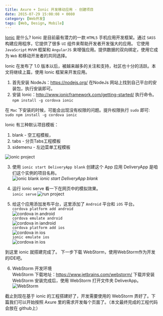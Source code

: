 ```yaml
---
title: Axure + Ionic 开发移动应用 - 创建项目
date: 2015-07-29 15:08:08 + 0080
category: [Web开发]
tags: [Web, Design, Mobile]
---
```


[Ionic](https://ionicframework.com/) 是什么? Ionic 是目前最有潜力的一款 `HTML5` 手机应用开发框架。通过 `SASS` 构建应用程序，它提供了很多 `UI` 组件来帮助开发者开发强大的应用。 它使用 `JavaScript` `MVVM` 框架和 `AngularJS` 来增强应用。提供数据的双向绑定，使用它成为 `Web` 和移动开发者的共同选择。  

Ionic 在发布了 1.0 版本以后，被越来越多的关注和支持，社区也十分的活跃。本文将继续上篇，使用 Ionic 框架来开发应用。

1) 首先安装 NodeJs：https://nodejs.org/ 在NodeJs 网站上找到自己平台的安装包，执行安装即可。    
2) 安装 Ionic：http://www.ionicframework.com/getting-started/ 执行命令。 `npm install -g cordova ionic` 

在 `Mac` 下安装的时候，可能会出现没有权限的问题。提升权限执行 `sudo` 即可: `sudo npm install -g cordova ionic ` 

Ionic 有三种默认项目模板：  
1. blank - 空工程模板，  
1. tabs - 分页Tabs工程模板  
1. sidemenu - 左边菜单工程模板  

![ionic project](/assets/attachments/2015/07/03_152335_c02f1.png)  
  
3) 使用 `ionic start DeliveryApp blank` 创建这个 App 应用 DeliveryApp 是咱们这个实例的项目名称。  
![ionic blank](/assets/attachments/2015/07/03_152635_gd6k2.png)
_ionic start DeliveryApp blank_

4) 运行 ionic serve 看一下在网页中的模拟效果。  
`ionic serve`
![run project](/assets/attachments/2015/07/03_152711_if8m32.png)  

5) 给这个应用添加发布平台，这里添加了 `Android` 平台和 `iOS` 平台。    
`cordova platform add android`   
![cordova in android](/assets/attachments/2015/07/03_153211_xum15.png)  
`cordova emulate android`   
![cordova in iandroid](/assets/attachments/2015/07/03_153409_kh0n6.png)  
`cordova platform add ios`  
![cordova in ios](/assets/attachments/2015/07/03_153502_3zr64.png)  
`ionic emulate ios`   
![cordova in ios](/assets/attachments/2015/07/03_153557_eb4h7.png)  

到这里 ionic 就搭建完成了。 下一步下载 WebStorm，使用WebStorm作为开发的IDE吧。 
  
6) WebStorm 开发环境   
WebStorm 下载地址：https://www.jetbrains.com/webstorm/ 下载并安装 WebStorm 安装完成后，使用   WebStorm 打开文件夹 DeliverApp。  
![WebStorm](/assets/attachments/2015/07/03_154108_b91e8.png)  

截止到现在基于 ionic 的工程搭建好了，开发需要使用的 WebStorm 弄好了。下篇我们可以开始按照 Axure 里的需求开发每个页面了。（本文最终完成的工程代码会放在 github上） 
